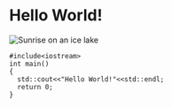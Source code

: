 # Hello World!
![Sunrise on an ice lake](https://pic1.zhimg.com/v2-e0ca937a1d3296e7463aa0aa096bef48_r.jpg)
```
#include<iostream>
int main()
{
  std::cout<<"Hello World!"<<std::endl;
  return 0;
}
```
